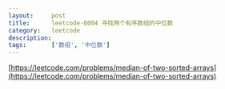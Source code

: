 ```yaml
---
layout:     post
title:      leetcode-0004 寻找两个有序数组的中位数
category:   leetcode
description: 
tags:       ['数组', '中位数']
---
```



[https://leetcode.com/problems/median-of-two-sorted-arrays](https://leetcode.com/problems/median-of-two-sorted-arrays)


